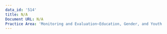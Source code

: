 ```yaml
---
data_id: '514'
title: N/A
Document URL: N/A
Practice Area: 'Monitoring and Evaluation~Education, Gender, and Youth'
---
```

